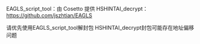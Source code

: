 EAGLS_script_tool：由 Cosetto 提供
HSHINTAI_decrypt：https://github.com/jszhtian/EAGLS

请优先使用EAGLS_script_tool解封包
HSHINTAI_decrypt封包可能存在地址偏移问题
